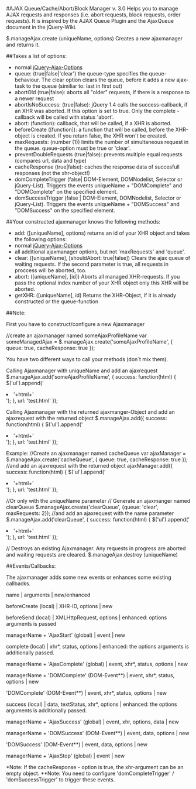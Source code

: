 #AJAX Queue/Cache/Abort/Block Manager v. 3.0
Helps you to manage AJAX requests and responses (i.e. abort requests, block requests, order requests). It is inspired by the AJAX Queue Plugin and the AjaxQueue document in the jQuery-Wiki.

$.manageAjax.create (uniqueName, options)
Creates a new ajaxmanager and returns it.

##Takes a list of options:

*	normal [jQuery-Ajax-Options](http://docs.jquery.com/Ajax/jQuery.ajax#options)
*	queue: (true|false|'clear') the queue-type specifies the queue-behaviour. The clear option clears the queue, before it adds a new ajax-task to the queue (similiar to: last in first out)
*	abortOld (true|false): aborts all "older" requests, if there is a response to a newer request
*	abortIsNoSuccess: (true|false): jQuery 1.4 calls the success-callback, if an XHR was aborted. If this option is set to true. Only the complete - callback will be called with status 'abort'.
*	abort: (function): callback, that will be called, if a XHR is aborted.
*	beforeCreate ([function]): a function that will be called, before the XHR-object is created. If you return false, the XHR won´t be created.
*	maxRequests: (number (1)) limits the number of simultaneous request in the queue. queue-option must be true or 'clear'.
*	preventDoubleRequests (true|false): prevents multiple equal requests (compares url, data and type)
*	cacheResponse (true|false): caches the response data of succesfull responses (not the xhr-object!)
*	domCompleteTrigger (false| DOM-Element, DOMNodelist, Selector or jQuery-List). Triggers the events uniqueName + "DOMComplete" and "DOMComplete" on the specified element.
*	domSuccessTrigger (false | DOM-Element, DOMNodelist, Selector or jQuery-List). Triggers the events uniqueName + "DOMSuccess" and "DOMSuccess" on the specified element.


##Your constructed ajaxmanager knows the following methods:

*	add: ([uniqueName], options) returns an id of your XHR object and takes the following options:
*	normal [jQuery-Ajax-Options](http://docs.jquery.com/Ajax/jQuery.ajax#options)
*	all additional ajaxmanager options, but not 'maxRequests' and 'queue'.
*	clear: ([uniqueName], [shouldAbort: true|false]) Clears the ajax queue of waiting requests. If the second parameter is true, all requests in proccess will be aborted, too.
*	abort: ([uniqueName], [id]) Aborts all managed XHR-requests. If you pass the optional index number of your XHR object only this XHR will be aborted.
*	getXHR: ([uniqueName], id) Returns the XHR-Object, if it is already constructed or the queue-function


##Note:

First you have to construct/configure a new Ajaxmanager

//create an ajaxmanager named someAjaxProfileName
	var someManagedAjax = $.manageAjax.create('someAjaxProfileName', { queue: true, cacheResponse: true });

You have two different ways to call your methods (don´t mix them).

Calling Ajaxmanager with uniqueName and add an ajaxrequest
	$.manageAjax.add('someAjaxProfileName', { success: function(html) { $('ul').append('<li>'+html+'</li>'); }, url: 'test.html' });

Calling Ajaxmanager with the returned ajaxmanger-Object and add an ajaxrequest with the returned object
	$.manageAjax.add({ success: function(html) { $('ul').append('<li>'+html+'</li>'); }, url: 'test.html' });

Example:
//Create an ajaxmanager named cacheQueue
	var ajaxManager = $.manageAjax.create('cacheQueue', { queue: true, cacheResponse: true }); //and add an ajaxrequest with the returned object ajaxManager.add({ success: function(html) { $('ul').append('<li>'+html+'</li>'); }, url: 'test.html' });

//Or only with the uniqueName parameter
// Generate an ajaxmanger named clearQueue
	$.manageAjax.create('clearQueue', {queue: 'clear', maxRequests: 2}); //and add an ajaxrequest with the name parameter $.manageAjax.add('clearQueue', { success: function(html) { $('ul').append('<li>'+html+'</li>'); }, url: 'test.html' });
	

// Destroys an existing Ajaxmanager. Any requests in progress are aborted and waiting requests are cleared.
	$.manageAjax.destroy (uniqueName)

##Events/Callbacks:

The ajaxmanager adds some new events or enhances some existing callbacks.

name	       									|           arguments					|				new/enhanced

beforeCreate (local)							|     XHR-ID, options					|					new

beforeSend (local)								|	XMLHttpRequest, options				|	enhanced: options arguments is passed

managerName + 'AjaxStart' (global)				|  			event						|					new

complete (local)	 							|		xhr*, status, options			|	enhanced: the options arguments is additionally passed.

managerName + 'AjaxComplete' (global)	 		|	event, xhr*, status, options		|					new

managerName + 'DOMComplete' (DOM-Event**)	 	|	event, xhr*, status, options		|					new

'DOMComplete' (DOM-Event**)	 					|	event, xhr*, status, options		|					new

success (local)	 								|	data, textStatus, xhr*, options		|	enhanced: the options arguments is additionally passed.

managerName + 'AjaxSuccess' (global)	 		|	event, xhr, options, data			|					new

managerName + 'DOMSuccess' (DOM-Event**)	 	|	event, data, options				|					new

'DOMSuccess' (DOM-Event**)	 					|	event, data, options				|					new

managerName + 'AjaxStop' (global)	 			|	event								|					new


*Note: If the cacheResponse - option is true, the xhr-argument can be an empty object.
**Note: You need to configure 'domCompleteTrigger' / 'domSuccessTrigger' to trigger these events.